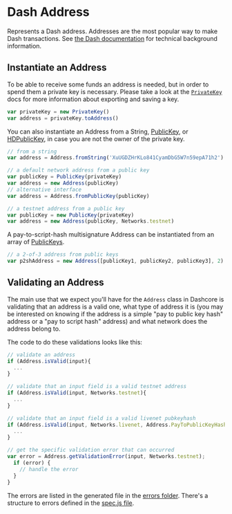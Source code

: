 # Dash Address

Represents a Dash address. Addresses are the most popular way to make Dash transactions. See [the Dash documentation](https://dash-docs.github.io/en/glossary/address) for technical background information.

## Instantiate an Address

To be able to receive some funds an address is needed, but in order to spend them a private key is necessary. Please take a look at the [`PrivateKey`](privatekey.md) docs for more information about exporting and saving a key.

```javascript
var privateKey = new PrivateKey()
var address = privateKey.toAddress()
```

You can also instantiate an Address from a String, [PublicKey](publickey.md), or [HDPublicKey](hierarchical.md), in case you are not the owner of the private key.

```javascript
// from a string
var address = Address.fromString('XuUGDZHrKLo841CyamDbG5W7n59epA71h2')

// a default network address from a public key
var publicKey = PublicKey(privateKey)
var address = new Address(publicKey)
// alternative interface
var address = Address.fromPublicKey(publicKey)

// a testnet address from a public key
var publicKey = new PublicKey(privateKey)
var address = new Address(publicKey, Networks.testnet)
```

A pay-to-script-hash multisignature Address can be instantiated from an array of [PublicKeys](publickey.md).

```javascript
// a 2-of-3 address from public keys
var p2shAddress = new Address([publicKey1, publicKey2, publicKey3], 2)
```

## Validating an Address

The main use that we expect you'll have for the `Address` class in Dashcore is validating that an address is a valid one, what type of address it is (you may be interested on knowing if the address is a simple "pay to public key hash" address or a "pay to script hash" address) and what network does the address belong to.

The code to do these validations looks like this:

```javascript
// validate an address
if (Address.isValid(input){
  ...
}

// validate that an input field is a valid testnet address
if (Address.isValid(input, Networks.testnet){
  ...
}

// validate that an input field is a valid livenet pubkeyhash
if (Address.isValid(input, Networks.livenet, Address.PayToPublicKeyHash){
  ...
}

// get the specific validation error that can occurred
var error = Address.getValidationError(input, Networks.testnet);
  if (error) {
    // handle the error
  }
}
```

The errors are listed in the generated file in the [errors folder](https://github.com/dashevo/bitcore-dash/tree/master/lib/errors). There's a structure to errors defined in the [spec.js file](https://github.com/dashevo/bitcore-dash/tree/master/lib/errors/spec.js).
